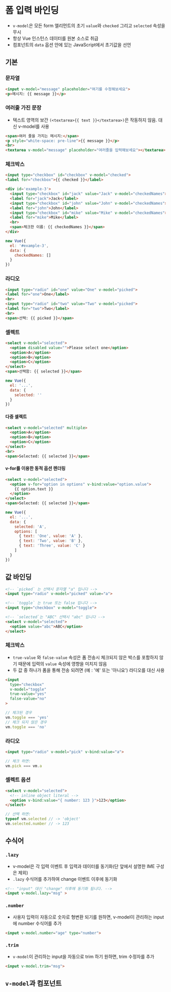 # 폼 입력 바인딩

- `v-model`은 모든 form 엘리먼트의 초기 `value`와 `checked` 그리고 `selected` 속성을 무시
- 항상 Vue 인스턴스 데이터를 원본 소스로 취급
- 컴포넌트의 `data` 옵션 안에 있는 JavaScript에서 초기값을 선언

## 기본

### 문자열

```html
<input v-model="message" placeholder="여기를 수정해보세요">
<p>메시지: {{ message }}</p>
```

### 여러줄 가진 문장

- 텍스트 영역의 보간 `(<textarea>{{ text }}</textarea>)`은 작동하지 않음. 대신 v-model를 사용

```html
<span>여러 줄을 가지는 메시지:</span>
<p style="white-space: pre-line">{{ message }}</p>
<br>
<textarea v-model="message" placeholder="여러줄을 입력해보세요"></textarea>
```

### 체크박스

```html
<input type="checkbox" id="checkbox" v-model="checked">
<label for="checkbox">{{ checked }}</label>

<div id='example-3'>
  <input type="checkbox" id="jack" value="Jack" v-model="checkedNames">
  <label for="jack">Jack</label>
  <input type="checkbox" id="john" value="John" v-model="checkedNames">
  <label for="john">John</label>
  <input type="checkbox" id="mike" value="Mike" v-model="checkedNames">
  <label for="mike">Mike</label>
  <br>
  <span>체크한 이름: {{ checkedNames }}</span>
</div>
```

```js
new Vue({
  el: '#example-3',
  data: {
    checkedNames: []
  }
})
```

### 라디오

```html
<input type="radio" id="one" value="One" v-model="picked">
<label for="one">One</label>
<br>
<input type="radio" id="two" value="Two" v-model="picked">
<label for="two">Two</label>
<br>
<span>선택: {{ picked }}</span>
```

### 셀렉트

```html
<select v-model="selected">
  <option disabled value="">Please select one</option>
  <option>A</option>
  <option>B</option>
  <option>C</option>
</select>
<span>선택함: {{ selected }}</span>
```

```js
new Vue({
  el: '...',
  data: {
    selected: ''
  }
})
```

#### 다중 셀렉트

```html
<select v-model="selected" multiple>
  <option>A</option>
  <option>B</option>
  <option>C</option>
</select>
<br>
<span>Selected: {{ selected }}</span>
```

#### v-for를 이용한 동적 옵션 렌더링

```html
<select v-model="selected">
  <option v-for="option in options" v-bind:value="option.value">
    {{ option.text }}
  </option>
</select>
<span>Selected: {{ selected }}</span>
```

```js
new Vue({
  el: '...',
  data: {
    selected: 'A',
    options: [
      { text: 'One', value: 'A' },
      { text: 'Two', value: 'B' },
      { text: 'Three', value: 'C' }
    ]
  }
})
```

## 값 바인딩

```html
<!-- `picked` 는 선택시 문자열 "a" 입니다 -->
<input type="radio" v-model="picked" value="a">

<!-- `toggle` 는 true 또는 false 입니다 -->
<input type="checkbox" v-model="toggle">

<!-- `selected`는 "ABC" 선택시 "abc" 입니다 -->
<select v-model="selected">
  <option value="abc">ABC</option>
</select>
```

### 체크박스

- `true-value` 와 `false-value` 속성은 폼 전송시 체크되지 않은 박스를 포함하지 않기 때문에 입력의 `value` 속성에 영향을 미치지 않음
- 두 값 중 하나가 폼을 통해 전송 되려면 (예 : '예' 또는 '아니요') 라디오를 대신 사용

```html
<input
  type="checkbox"
  v-model="toggle"
  true-value="yes"
  false-value="no"
>
```

```js
// 체크된 경우
vm.toggle === 'yes'
// 체크 되지 않은 경우
vm.toggle === 'no'
```

### 라디오

```html
<input type="radio" v-model="pick" v-bind:value="a">
```

```js
// 체크 하면:
vm.pick === vm.a
```

### 셀렉트 옵션

```html
<select v-model="selected">
  <!-- inline object literal -->
  <option v-bind:value="{ number: 123 }">123</option>
</select>
```

```js
// 선택 하면:
typeof vm.selected // -> 'object'
vm.selected.number // -> 123
```

## 수식어

### `.lazy`

- v-model은 각 입력 이벤트 후 입력과 데이터를 동기화(단 앞에서 설명한 IME 구성은 제외)
- `.lazy` 수식어를 추가하여 change 이벤트 이후에 동기화

```html
<!-- "input" 대신 "change" 이후에 동기화 됩니다. -->
<input v-model.lazy="msg" >
```

### `.number`

- 사용자 입력이 자동으로 숫자로 형변환 되기를 원하면, v-model이 관리하는 input에 number 수식어를 추가

```html
<input v-model.number="age" type="number">
```

### `.trim`

- `v-model`이 관리하는 input을 자동으로 trim 하기 원하면, trim 수정자를 추가

```html
<input v-model.trim="msg">
```

## `v-model`과 컴포넌트
